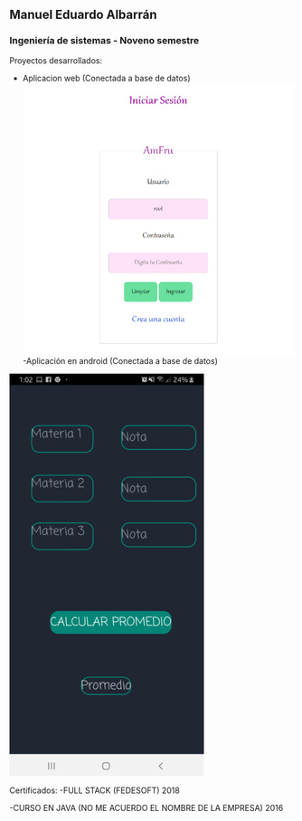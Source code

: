﻿## Manuel Eduardo Albarrán
### Ingeniería de sistemas - Noveno semestre

Proyectos desarrollados:

- Aplicacion web (Conectada a base de datos)
 ![2020-04-03_00-49-14](2020-04-03_00-49-14.png)
-Aplicación en android (Conectada a base de datos)  

![2020-04-03_00-53-20](2020-04-03_00-53-20.png)

Certificados:
-FULL STACK (FEDESOFT) 2018  

-CURSO EN JAVA (NO ME ACUERDO EL NOMBRE DE LA EMPRESA) 2016







